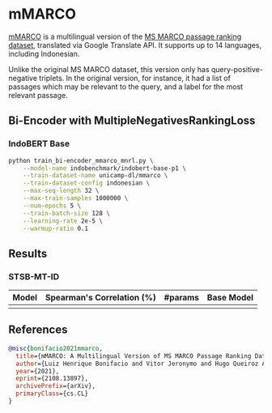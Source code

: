 # mMARCO

[mMARCO](https://huggingface.co/datasets/unicamp-dl/mmarco) is a multilingual version of the [MS MARCO passage ranking dataset](https://microsoft.github.io/msmarco/), translated via Google Translate API. It supports up to 14 languages, including Indonesian. 

Unlike the original MS MARCO dataset, this version only has query-positive-negative triplets. In the original version, for instance, it had a list of passages which may be relevant to the query, and a label for the most relevant passage.

## Bi-Encoder with MultipleNegativesRankingLoss

### IndoBERT Base

```sh
python train_bi-encoder_mmarco_mnrl.py \
    --model-name indobenchmark/indobert-base-p1 \
    --train-dataset-name unicamp-dl/mmarco \
    --train-dataset-config indonesian \
    --max-seq-length 32 \
    --max-train-samples 1000000 \
    --num-epochs 5 \
    --train-batch-size 128 \
    --learning-rate 2e-5 \
    --warmup-ratio 0.1
```

## Results

### STSB-MT-ID

| Model | Spearman's Correlation (%) | #params | Base Model |
| ----- | :------------------------: | :-----: | ---------- |
|       |                            |         |            |

## References

```bibtex
@misc{bonifacio2021mmarco,
  title={mMARCO: A Multilingual Version of MS MARCO Passage Ranking Dataset}, 
  author={Luiz Henrique Bonifacio and Vitor Jeronymo and Hugo Queiroz Abonizio and Israel Campiotti and Marzieh Fadaee and  and Roberto Lotufo and Rodrigo Nogueira},
  year={2021},
  eprint={2108.13897},
  archivePrefix={arXiv},
  primaryClass={cs.CL}
}
```